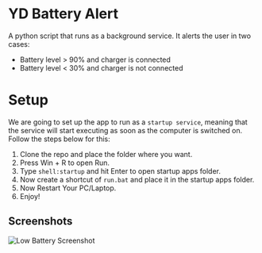
# **YD Battery Alert**

A python script that runs as a background service. It alerts the user in two cases:

* Battery level > 90% and charger is connected
* Battery level < 30% and charger is not connected

# Setup
We are going to set up the app to run as a `startup service`, meaning that the service will start executing as soon as the computer is switched on. Follow the steps below for this:

1. Clone the repo and place the folder where you want.
2. Press Win + R to open Run.
3. Type `shell:startup` and hit Enter to open startup apps folder. 
4. Now create a shortcut of `run.bat` and place it in the startup apps folder.
5. Now Restart Your PC/Laptop.
6. Enjoy!


## Screenshots

![Low Battery Screenshot](https://github.com/ydrgzm/YD-Battery-Alert/blob/main/images/low_battery.png?raw=true)
